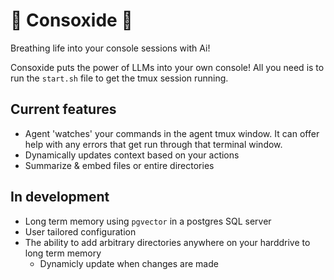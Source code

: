 # 🦀 Consoxide 🦀

Breathing life into your console sessions with Ai!

Consoxide puts the power of LLMs into your own console! All you need is to run the `start.sh` file to get the tmux session running.

## Current features
* Agent 'watches' your commands in the agent tmux window. It can offer help with any errors that get run through that terminal window.
* Dynamically updates context based on your actions
* Summarize & embed files or entire directories

## In development
* Long term memory using `pgvector` in a postgres SQL server
* User tailored configuration
* The ability to add arbitrary directories anywhere on your harddrive to long term memory
  * Dynamicly update when changes are made
